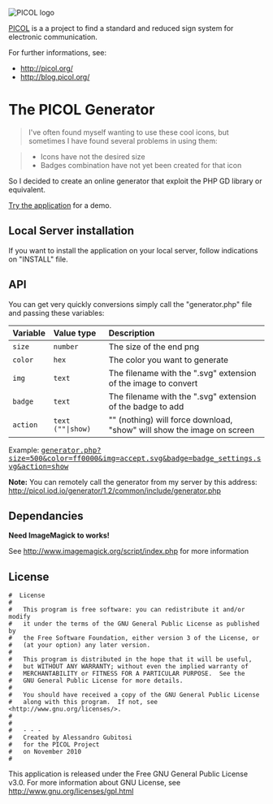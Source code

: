 ![PICOL logo](http://picol.iod.io/picol_logo.png)


[PICOL](http://picol.org/) is a a project to find a standard and reduced sign system for electronic communication.

For further informations, see:

 * http://picol.org/
 * http://blog.picol.org/

# The PICOL Generator

> I've often found myself wanting to use these cool icons, but sometimes I have found several problems in using them:

> * Icons have not the desired size
> * Badges combination have not yet been created for that icon

So I decided to create an online generator that exploit the PHP GD library or equivalent.

[Try the application](http://picol.org/picol_icon_generator.php) for a demo.


## Local Server installation

If you want to install the application on your local server, follow indications on "INSTALL" file.

## API

You can get very quickly conversions simply call the "generator.php" file and passing these variables:

| Variable |  Value type                      |  Description                                                           |
|:-------- |:-------------------------------- |:---------------------------------------------------------------------- |
| `size`   | `number`                         | The size of the end png                                                |
| `color`  | `hex`                            | The color you want to generate                                         |
| `img`    | `text`                           | The filename with the ".svg" extension of the image to convert         |
| `badge`  | `text`                           | The filename with the ".svg" extension of the badge to add             |
| `action` | <code>text (""&#124;show)</code> | "" (nothing) will force download, "show" will show the image on screen |


Example: <tt>[generator.php?size=500&color=ff0000&img=accept.svg&badge=badge_settings.svg&action=show](http://picol.iod.io/generator/1.2/common/include/generator.php?size=500&color=ff0000&img=accept.svg&badge=badge_settings.svg&action=show)</tt>

**Note:** You can remotely call the generator from my server by this address: http://picol.iod.io/generator/1.2/common/include/generator.php

## Dependancies

**Need ImageMagick to works!**

See http://www.imagemagick.org/script/index.php for more information


## License
    #  License
    #	
    #	This program is free software: you can redistribute it and/or modify
    #	it under the terms of the GNU General Public License as published by
    #	the Free Software Foundation, either version 3 of the License, or
    #	(at your option) any later version.
    #
    #	This program is distributed in the hope that it will be useful,
    #	but WITHOUT ANY WARRANTY; without even the implied warranty of
    #	MERCHANTABILITY or FITNESS FOR A PARTICULAR PURPOSE.  See the
    #	GNU General Public License for more details.
    #
    #	You should have received a copy of the GNU General Public License
    #	along with this program.  If not, see <http://www.gnu.org/licenses/>.
    #
    #
    #	- - -
    #	Created by Alessandro Gubitosi
    #	for the PICOL Project
    #	on November 2010
    #    

This application is released under the Free GNU General Public License v3.0.
For more information about GNU License, see http://www.gnu.org/licenses/gpl.html
